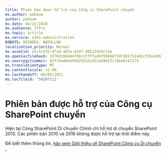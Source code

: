 ```yaml
---
title: Phiên bản được hỗ trợ của Công cụ SharePoint chuyển
ms.author: pebaum
author: pebaum
ms.date: 04/21/2020
ms.audience: ITPro
ms.topic: article
ms.service: o365-administration
ROBOTS: NOINDEX, NOFOLLOW
localization_priority: Normal
ms.assetid: a1c1c035-87ad-4d7a-a347-98522429c7aa
ms.openlocfilehash: 3276d166d44798c2ffffad6f9504b73dfd81751e02cf3ba106ff6f89a9fc30b1
ms.sourcegitcommit: b5f7da89a650d2915dc652449623c78be6247175
ms.translationtype: MT
ms.contentlocale: vi-VN
ms.lasthandoff: 08/05/2021
ms.locfileid: "54107111"
---
```

# <a name="supported-version-of-the-sharepoint-migration-tool"></a>Phiên bản được hỗ trợ của Công cụ SharePoint chuyển



Hiện tại Công SharePoint Di chuyển Chính chỉ hỗ trợ di chuyển SharePoint 2013. Các phiên bản 2010 và 2016 không được hỗ trợ tại thời điểm này.
  
Để biết thêm thông tin, [hãy xem Giới thiệu về SharePoint Công cụ Di chuyển .](https://go.microsoft.com/fwlink/?linkid=2044765&amp;clcid=0x409)
  

